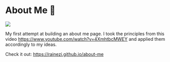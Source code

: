 # About Me 👨

![](https://imgur.com/a/vss3gy9)

My first attempt at building an about me page.
I took the principles from this video https://www.youtube.com/watch?v=4XmhtbcMWEY and applied them accordingly to my ideas.

Check it out:
https://rainezi.github.io/about-me
